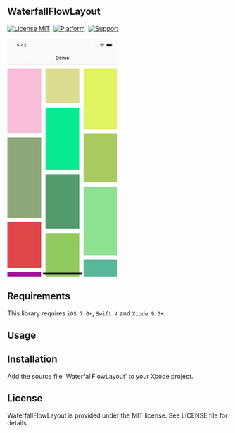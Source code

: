 ## WaterfallFlowLayout

[![License MIT](https://img.shields.io/badge/license-MIT-green.svg?style=flat)](https://raw.githubusercontent.com/coolryze/YZPlayer/master/LICENSE)&nbsp;
[![Platform](https://img.shields.io/badge/platform-iOS-lightgrey.svg)](https://www.apple.com/nl/ios/)&nbsp;
[![Support](https://img.shields.io/badge/support-iOS%207%2B%20-blue.svg?style=flat)](https://www.apple.com/nl/ios/)&nbsp;

![Demo](https://github.com/coolryze/WaterfallFlowLayout/blob/master/WaterfallFlowLayoutDemo/demo.png?raw=true)

## Requirements
This library requires `iOS 7.0+`, `Swift 4` and `Xcode 9.0+`.

## Usage


## Installation
Add the source file 'WaterfallFlowLayout' to your Xcode project.

## License
WaterfallFlowLayout is provided under the MIT license. See LICENSE file for details.
